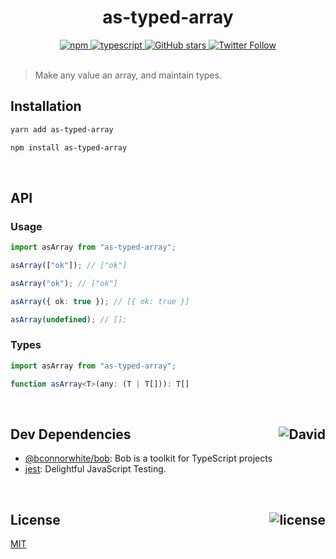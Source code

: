 <div align="center">
  <h1>as-typed-array</h1>
  <a href="https://npmjs.com/package/as-typed-array">
    <img alt="npm" src="https://img.shields.io/npm/v/as-typed-array.svg">
  </a>
  <a href="https://github.com/bconnorwhite/as-typed-array">
    <img alt="typescript" src="https://img.shields.io/badge/TypeScript-%F0%9F%91%8D-blue.svg">
  </a>
  <a href="https://github.com/bconnorwhite/as-typed-array">
    <img alt="GitHub stars" src="https://img.shields.io/github/stars/bconnorwhite/as-typed-array?label=Stars%20Appreciated%21&style=social">
  </a>
  <a href="https://twitter.com/bconnorwhite">
    <img alt="Twitter Follow" src="https://img.shields.io/twitter/follow/bconnorwhite.svg?label=%40bconnorwhite&style=social">
  </a>
</div>

<br />

> Make any value an array, and maintain types.

## Installation

```bash
yarn add as-typed-array
```

```bash
npm install as-typed-array
```
<br />

## API

### Usage

```ts
import asArray from "as-typed-array";

asArray(["ok"]); // ["ok"]

asArray("ok"); // ["ok"]

asArray({ ok: true }); // [{ ok: true }]

asArray(undefined); // [];

```

### Types

```ts
import asArray from "as-typed-array";

function asArray<T>(any: (T | T[])): T[]

```

<br />

<h2>Dev Dependencies<img align="right" alt="David" src="https://img.shields.io/david/dev/bconnorwhite/as-typed-array.svg"></h2>

- [@bconnorwhite/bob](https://www.npmjs.com/package/@bconnorwhite/bob): Bob is a toolkit for TypeScript projects
- [jest](https://www.npmjs.com/package/jest): Delightful JavaScript Testing.

<br />

<h2>License <img align="right" alt="license" src="https://img.shields.io/npm/l/as-typed-array.svg"></h2>

[MIT](https://opensource.org/licenses/MIT)
